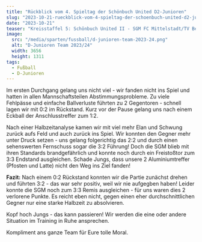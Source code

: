 ```yaml
---
title: "Rückblick vom 4. Spieltag der Schönbuch United D2-Junioren"
slug: "2023-10-21-rueckblick-vom-4-spieltag-der-schoenbuch-united-d2-junioren"
date: "2023-10-21"
teaser: "Kreisstaffel 5: Schönbuch United II - SGM FC Mittelstadt/TV Bempflingen II 3:3 (1:2)"
image:
  src: "/media/sparten/fussball/d-junioren-team-2023-24.png"
  alt: "D-Junioren Team 2023/24"
  width: 3656
  height: 1311
tags:
  - Fußball
  - D-Junioren
---
```

Im ersten Durchgang gelang uns nicht viel - wir fanden nicht ins Spiel und hatten in allen Mannschaftsteilen Abstimmungsprobleme. Zu viele Fehlpässe und einfache Ballverluste führten zu 2 Gegentoren - schnell lagen wir mit 0:2 im Rückstand. Kurz vor der Pause gelang uns nach einem Eckball der Anschlusstreffer zum 1:2.

Nach einer Halbzeitanalyse kamen wir mit viel mehr Elan und Schwung zurück aufs Feld und auch zurück ins Spiel. Wir konnten den Gegner mehr unter Druck setzen - uns gelang folgerichtig das 2:2 und durch einen sehenswerten Fernschuss sogar die 3:2 Führung! Doch die SGM blieb mit ihren Standards brandgefährlich und konnte noch durch ein Freistoßtor zum 3:3 Endstand ausgleichen. Schade Jungs, dass unsere 2 Aluminiumtreffer (Pfosten und Latte) nicht den Weg ins Ziel fanden!

**Fazit:** Nach einem 0:2 Rückstand konnten wir die Partie zunächst drehen und führten 3:2 - das war sehr positiv, weil wir nie aufgegben haben! Leider konnte die SGM noch zum 3:3 Remis ausgleichen - für uns waren dies 2 verlorene Punkte. Es reicht eben nicht, gegen einen eher durchschnittlichen Gegner nur eine starke Halbzeit zu absolvieren.

Kopf hoch Jungs - das kann passieren! Wir werden die eine oder andere Situation im Training in Ruhe ansprechen.

Kompliment ans ganze Team für Eure tolle Moral.
